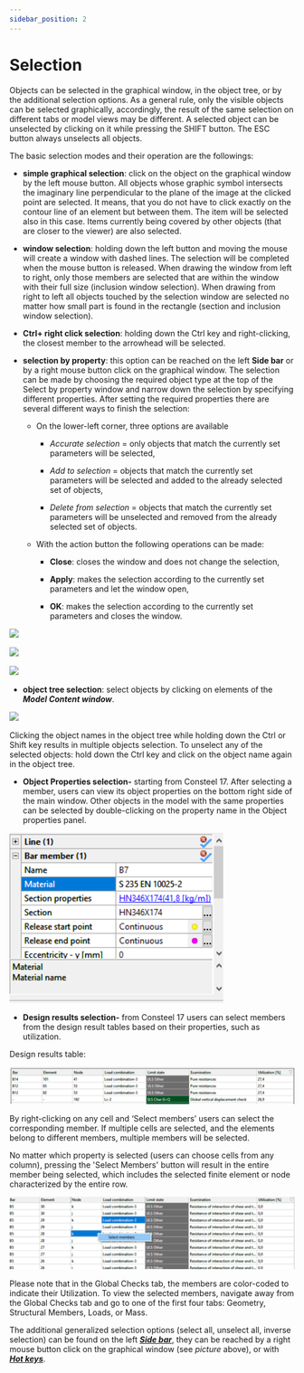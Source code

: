 ```yaml
---
sidebar_position: 2
---
```

# Selection

Objects can be selected in the graphical window, in the object tree, or by the additional selection options. As a general rule, only the visible objects can be selected graphically, accordingly, the result of the same selection on different tabs or model views may be different. A selected object can be unselected by clicking on it while pressing the SHIFT button. The ESC button always unselects all objects.


The basic selection modes and their operation are the followings:


- **simple graphical selection**: click on the object on the graphical window by the left mouse button. All objects whose graphic symbol intersects the imaginary line perpendicular to the plane of the image at the clicked point are selected. It means, that you do not have to click exactly on the contour line of an element but between them. The item will be selected also in this case. Items currently being covered by other objects (that are closer to the viewer) are also selected.


* **window selection**: holding down the left button and moving the mouse will create a window with dashed lines. The selection will be completed when the mouse button is released. When drawing the window from left to right, only those members are selected that are within the window with their full size (inclusion window selection). When drawing from right to left all objects touched by the selection window are selected no matter how small part is found in the rectangle (section and inclusion window selection).


- **Ctrl+ right click selection**: holding down the Ctrl key and right-clicking, the closest member to the arrowhead will be selected.


* **selection by property**: this option can be reached on the left **Side bar** or by a right mouse button click on the graphical window. The selection can be made by choosing the required object type at the top of the Select by property window and narrow down the selection by specifying different properties. After setting the required properties there are several different ways to finish the selection:


  - On the lower-left corner, three options are available

    - _Accurate selection_ = only objects that match the currently set parameters will be selected,

    - _Add to selection_ = objects that match the currently set parameters will be selected and added to the already selected set of objects,
   
    - _Delete from selection_ = objects that match the currently set parameters will be unselected and removed from the already selected set of objects.
    

  * With the action button the following operations can be made:

    - **Close**: closes the window and does not change the selection,

    - **Apply**: makes the selection according to the currently set parameters and let the window open,
   
    - **OK**: makes the selection according to the currently set parameters and closes the window.
  

[![](https://consteelsoftware.com/wp-content/uploads/2021/04/4-3-selection-1.png)](./img/wp-content-uploads-2021-04-4-3-selection-1.png)


[![](https://consteelsoftware.com/wp-content/uploads/2021/04/4-3-selection-2.png)](./img/wp-content-uploads-2021-04-4-3-selection-2.png)



[![](https://consteelsoftware.com/wp-content/uploads/2021/04/Dia_select_by_prop.png)](./img/wp-content-uploads-2021-04-Dia_select_by_prop.png)


- **object tree selection**: select objects by clicking on elements of the **_Model Content window_**.


[![](https://consteelsoftware.com/wp-content/uploads/2021/04/4-3-selection-3.png)](./img/wp-content-uploads-2021-04-4-3-selection-3.png)


Clicking the object names in the object tree while holding down the Ctrl or Shift key results in multiple objects selection. To unselect any of the selected objects: hold down the Ctrl key and click on the object name again in the object tree.

- **Object Properties selection-** starting from Consteel 17. After selecting a member, users can view its object properties on the bottom right side of the main window. Other objects in the model with the same properties can be selected by double-clicking on the property name in the Object properties panel.


![](./img/wp-content-uploads-2024-02-3.2.-Object-property-selection-2.png)

- **Design results selection-** from Consteel 17 users can select members from the design result tables based on their properties, such as utilization.


Design results table:


![](./img/wp-content-uploads-2024-02-3.2-Selection-fro-results-table-2-1024x134.png)


By right-clicking on any cell and ‘Select members’ users can select the corresponding member. If multiple cells are selected, and the elements belong to different members, multiple members will be selected.


No matter which property is selected (users can choose cells from any column), pressing the 'Select Members' button will result in the entire member being selected, which includes the selected finite element or node characterized by the entire row.


![](./img/wp-content-uploads-2024-02-3.2-Selection-cells-2-1024x261.png)


Please note that in the Global Checks tab, the members are color-coded to indicate their Utilization. To view the selected members, navigate away from the Global Checks tab and go to one of the first four tabs: Geometry, Structural Members, Loads, or Mass.


The additional generalized selection options (select all, unselect all, inverse selection) can be found on the left **_[Side bar](../1_0_general-description/1_2_the-main-window.md#side-bar)_**, they can be reached by a right mouse button click on the graphical window (see _picture_ above), or with **_[Hot keys](../1_0_general-description/1_5_hot-keys.md)_**.

<!-- /wp:paragraph -->
